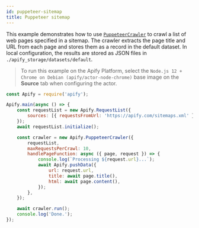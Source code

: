 ```yaml
---
id: puppeteer-sitemap
title: Puppeteer sitemap
---
```


 This example demonstrates how to use [`PuppeteerCrawler`](/docs/api/puppeteer-crawler) to crawl a list of web pages
 specified in a sitemap. The crawler extracts the page title and URL from each page
 and stores them as a record in the default dataset.
 In local configuration, the results are stored as JSON files in `./apify_storage/datasets/default`.

 > To run this example on the Apify Platform, select the `Node.js 12 + Chrome on Debian (apify/actor-node-chrome)` 
 >base image on the **Source** tab when configuring the actor.


```javascript
const Apify = require('apify');

Apify.main(async () => {
    const requestList = new Apify.RequestList({
        sources: [{ requestsFromUrl: 'https://apify.com/sitemaps.xml' }],
    });
    await requestList.initialize();

    const crawler = new Apify.PuppeteerCrawler({
        requestList,
        maxRequestsPerCrawl: 10,
        handlePageFunction: async ({ page, request }) => {
            console.log(`Processing ${request.url}...`);
            await Apify.pushData({
                url: request.url,
                title: await page.title(),
                html: await page.content(),
            });
        },
    });

    await crawler.run();
    console.log('Done.');
});
```
